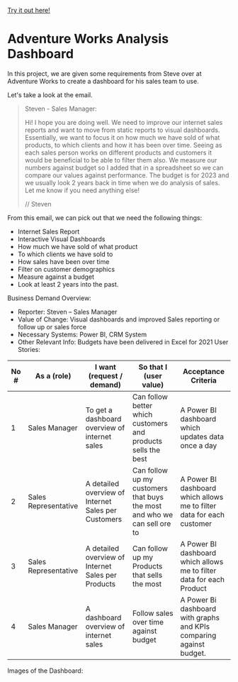 [Try it out here!](https://app.powerbi.com/view?r=eyJrIjoiMzgxYjU1ZTQtMzQzNy00MTdiLTgwZTItYzk4MzAwZWY1MjRlIiwidCI6ImJkMGNhZWQyLTBiNTctNDllNy1hMjY2LTYzMWZhNmE2YzIyYSJ9)

# Adventure Works Analysis Dashboard

In this project, we are given some requirements from Steve over at Adventure Works to create a dashboard for his sales team to use.

Let's take a look at the email.

> Steven  - Sales Manager:
>
> Hi!
> I hope you are doing well. We need to improve our internet sales reports and want to move from static reports to visual dashboards.
> Essentially, we want to focus it on how much we have sold of what products, to which clients and how it has been over time.
> Seeing as each sales person works on different products and customers it would be beneficial to be able to filter them also.
> We measure our numbers against budget so I added that in a spreadsheet so we can compare our values against performance. 
> The budget is for 2023 and we usually look 2 years back in time when we do analysis of sales.
> Let me know if you need anything else!
>
> // Steven

From this email, we can pick out that we need the following things:

- Internet Sales Report
- Interactive Visual Dashboards
- How much we have sold of what product
- To which clients we have sold to
- How sales have been over time
- Filter on customer demographics
- Measure against a budget
- Look at least 2 years into the past.

Business Demand Overview:
-	Reporter: Steven – Sales Manager
-	Value of Change: Visual dashboards and improved Sales reporting or follow up or sales force
-	Necessary Systems: Power BI, CRM System
-	Other Relevant Info: Budgets have been delivered in Excel for 2021
User Stories:

| No # | As a (role)          | I want (request / demand)                            | So that I (user value)                                                    | Acceptance Criteria                                                    |
|------|----------------------|------------------------------------------------------|---------------------------------------------------------------------------|------------------------------------------------------------------------|
| 1    | Sales Manager        | To get a dashboard overview of internet sales        | Can follow better which customers and products sells the best             | A Power BI dashboard which updates data once a day                     |
| 2    | Sales Representative | A detailed overview of Internet Sales per Customers  | Can follow up my customers that buys the most and who we can sell ore to  | A Power BI dashboard which allows me to filter data for each customer  |
| 3    | Sales Representative | A detailed overview of Internet Sales per Products   | Can follow up my Products that sells the most                             | A Power BI dashboard which allows me to filter data for each Product   |
| 4    | Sales Manager        | A dashboard overview of internet sales               | Follow sales over time against budget                                     | A Power Bi dashboard with graphs and KPIs comparing against budget.    |


Images of the Dashboard:


